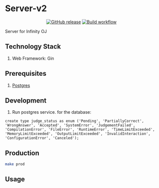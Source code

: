 # Server-v2

<p align="center">
  <p align="center">
    <a href="https://github.com/infinity-oj/server-v2/releases/latest"><img alt="GitHub release" src="https://img.shields.io/github/v/release/infinity-oj/server-v2.svg?logo=github&style=for-the-badge"></a>
    <a href="https://github.com/infinity-oj/server-v2/actions/workflows/build.yml">
       <img alt="Build workflow" src="https://github.com/infinity-oj/server-v2/actions/workflows/build.yml/badge.svg" />
    </a>
  </p>
</p>

Server for Infinity OJ

## Technology Stack
1. Web Framework: Gin

## Prerequisites
1. [Postgres](https://www.postgresql.org/)

## Development
1. Run postgres service.
   for the database:
``` postgresql
create type judge_status as enum ('Pending', 'PartiallyCorrect', 'WrongAnswer', 'Accepted', 'SystemError', 'JudgementFailed', 'CompilationError', 'FileError', 'RuntimeError', 'TimeLimitExceeded', 'MemoryLimitExceeded', 'OutputLimitExceeded', 'InvalidInteraction', 'ConfigurationError', 'Canceled');
```
## Production
``` bash
make prod
```

## Usage

